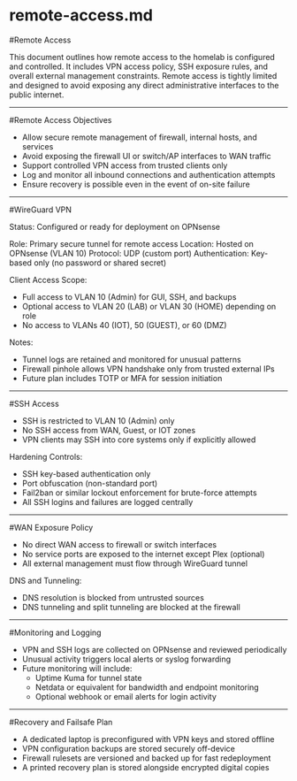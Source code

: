 # remote-access.md

#Remote Access

This document outlines how remote access to the homelab is configured and
controlled. It includes VPN access policy, SSH exposure rules, and overall
external management constraints. Remote access is tightly limited and designed
to avoid exposing any direct administrative interfaces to the public internet.

------------------------------------------------------------

#Remote Access Objectives

- Allow secure remote management of firewall, internal hosts, and services
- Avoid exposing the firewall UI or switch/AP interfaces to WAN traffic
- Support controlled VPN access from trusted clients only
- Log and monitor all inbound connections and authentication attempts
- Ensure recovery is possible even in the event of on-site failure

------------------------------------------------------------

#WireGuard VPN

Status: Configured or ready for deployment on OPNsense

Role: Primary secure tunnel for remote access
Location: Hosted on OPNsense (VLAN 10)
Protocol: UDP (custom port)
Authentication: Key-based only (no password or shared secret)

Client Access Scope:
- Full access to VLAN 10 (Admin) for GUI, SSH, and backups
- Optional access to VLAN 20 (LAB) or VLAN 30 (HOME) depending on role
- No access to VLANs 40 (IOT), 50 (GUEST), or 60 (DMZ)

Notes:
- Tunnel logs are retained and monitored for unusual patterns
- Firewall pinhole allows VPN handshake only from trusted external IPs
- Future plan includes TOTP or MFA for session initiation

------------------------------------------------------------

#SSH Access

- SSH is restricted to VLAN 10 (Admin) only
- No SSH access from WAN, Guest, or IOT zones
- VPN clients may SSH into core systems only if explicitly allowed

Hardening Controls:
- SSH key-based authentication only
- Port obfuscation (non-standard port)
- Fail2ban or similar lockout enforcement for brute-force attempts
- All SSH logins and failures are logged centrally

------------------------------------------------------------

#WAN Exposure Policy

- No direct WAN access to firewall or switch interfaces
- No service ports are exposed to the internet except Plex (optional)
- All external management must flow through WireGuard tunnel

DNS and Tunneling:
- DNS resolution is blocked from untrusted sources
- DNS tunneling and split tunneling are blocked at the firewall

------------------------------------------------------------

#Monitoring and Logging

- VPN and SSH logs are collected on OPNsense and reviewed periodically
- Unusual activity triggers local alerts or syslog forwarding
- Future monitoring will include:
  - Uptime Kuma for tunnel state
  - Netdata or equivalent for bandwidth and endpoint monitoring
  - Optional webhook or email alerts for login activity

------------------------------------------------------------

#Recovery and Failsafe Plan

- A dedicated laptop is preconfigured with VPN keys and stored offline
- VPN configuration backups are stored securely off-device
- Firewall rulesets are versioned and backed up for fast redeployment
- A printed recovery plan is stored alongside encrypted digital copies

